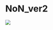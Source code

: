 # NoN_ver2

<a href='http://69c0ae139aa3.ngrok.io/job/non/'><img src='http://69c0ae139aa3.ngrok.io/buildStatus/icon?job=non'></a>

